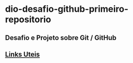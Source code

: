 # dio-desafio-github-primeiro-repositorio
## Desafio e Projeto sobre Git / GitHub
## [Links Uteis](https://docs.pipz.com/central-de-ajuda/learning-center/guia-basico-de-markdown#open)
